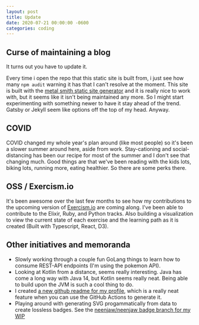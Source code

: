 ```yaml
---
layout: post
title: Update
date: 2020-07-21 00:00:00 -0600
categories: coding
---
```


## Curse of maintaining a blog

It turns out you have to update it.

Every time i open the repo that this static site is built from, i just see how many `npm audit` warning it has that I can't resolve at the moment. This site is built with the [metal smith static site generator](https://github.com/segmentio/metalsmith) and it is really nice to work with, but it seems like it isn't being maintained any more. So I might start experimenting with something newer to have it stay ahead of the trend. Gatsby or Jekyll seem like options off the top of my head. Anyway.

## COVID

COVID changed my whole year's plan around (like most people) so it's been a slower summer around here, aside from work. Stay-cationing and social-distancing has been our recipe for most of the summer and I don't see that changing much. Good things are that we've been reading with the kids lots, biking lots, running more, eating healthier. So there are some perks there.

## OSS / Exercism.io

It's been awesome over the last few months to see how my contributions to the upcoming version of [Exercism.io](https://exercism.io) are coming along. I've been able to contribute to the Elixir, Ruby, and Python tracks. Also building a visualization to view the current state of each exercise and the learning path as it is created (Built with Typescript, React, D3).

## Other initiatives and memoranda

- Slowly working through a couple fun GoLang things to learn how to consume REST-API endpoints (I'm using the pokemon API).
- Looking at Kotlin from a distance, seems really interesting. Java has come a long way with Java 14, but Kotlin seems really neat. Being able to build upon the JVM is such a cool thing to do.
- I created [a new github readme for my profile](https://github.com/neenjaw/neenjaw/blob/master/README.md), which is a really neat feature when you can use the GitHub Actions to generate it.
- Playing around with generating SVG progammatically from data to create lossless badges. See the [neenjaw/neenjaw badge branch for my WIP](https://github.com/neenjaw/neenjaw/tree/badge)
